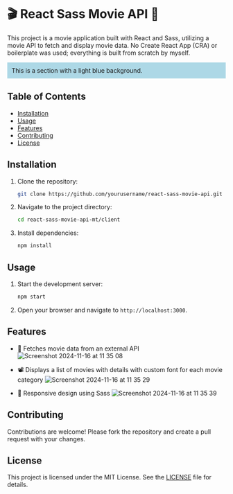 # 🎬 React Sass Movie API 🍿

This project is a movie application built with React and Sass, utilizing a movie API to fetch and display movie data. No Create React App (CRA) or boilerplate was used; everything is built from scratch by myself.

<div style="background-color: lightblue; padding: 10px;">
  This is a section with a light blue background.
</div>

## Table of Contents

- [Installation](#installation)
- [Usage](#usage)
- [Features](#features)
- [Contributing](#contributing)
- [License](#license)

## Installation

1. Clone the repository:
    ```sh
    git clone https://github.com/yourusername/react-sass-movie-api.git
    ```
2. Navigate to the project directory:
    ```sh
    cd react-sass-movie-api-mt/client
    ```
3. Install dependencies:
    ```sh
    npm install
    ```

## Usage

1. Start the development server:
    ```sh
    npm start
    ```
2. Open your browser and navigate to `http://localhost:3000`.

## Features

- 🎥 Fetches movie data from an external API
![Screenshot 2024-11-16 at 11 35 08](https://github.com/user-attachments/assets/83bf1054-74c7-4ac4-a3f4-89643121b529)

- 📽️ Displays a list of movies with details with custom font for each movie category
![Screenshot 2024-11-16 at 11 35 29](https://github.com/user-attachments/assets/12e958e7-70da-4003-85c7-aafcfbeb722c)

- 📱 Responsive design using Sass
![Screenshot 2024-11-16 at 11 35 39](https://github.com/user-attachments/assets/70b1c97f-9bd6-4d5b-9818-0b118653e73c)

## Contributing

Contributions are welcome! Please fork the repository and create a pull request with your changes.

## License

This project is licensed under the MIT License. See the [LICENSE](LICENSE) file for details.